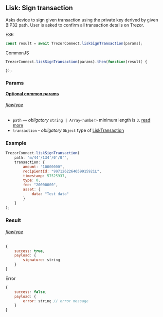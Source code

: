 
## Lisk: Sign transaction
Asks device to sign given transaction using the private key derived by given BIP32 path. User is asked to confirm all transaction
details on Trezor.

ES6
```javascript
const result = await TrezorConnect.liskSignTransaction(params);
```

CommonJS
```javascript
TrezorConnect.liskSignTransaction(params).then(function(result) {

});
```

### Params
[****Optional common params****](commonParams.md)
###### [flowtype](../../src/js/types/lisk.js#L121-L124)
* `path` — *obligatory* `string | Array<number>` minimum length is `3`. [read more](path.md)
* `transaction` - *obligatory* `Object` type of [LiskTransaction](../../src/js/types/lisk.js#42-L52)

### Example
```javascript
TrezorConnect.liskSignTransaction(
    path: "m/44'/134'/0'/0'",
    transaction: {
        amount: "10000000",
        recipientId: "9971262264659915921L",
        timestamp: 57525937,
        type: 0,
        fee: "20000000",
        asset: {
            data: "Test data"
        }
    }
);
```

### Result
###### [flowtype](../../src/js/types/lisk.js#L126-L129)
```javascript
{
    success: true,
    payload: {
        signature: string
    }
}
```
Error
```javascript
{
    success: false,
    payload: {
        error: string // error message
    }
}
```
